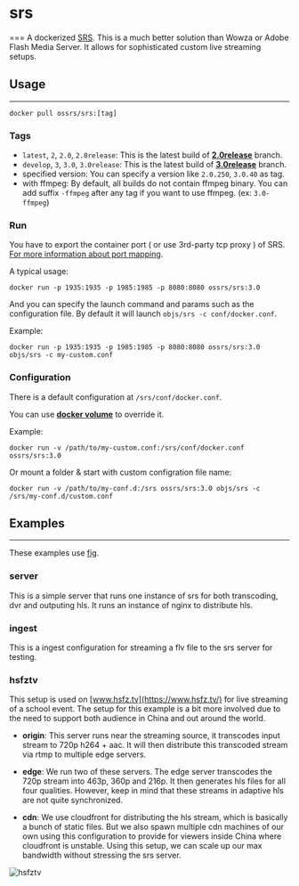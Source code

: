 <!--
 * @Author: AK88
 * @Date: 2019-10-02 10:49:56
 * @Description:README
 * @LastEditors: AK88
 * @LastEditTime: 2019-10-04 21:37:09
 -->

# srs

===
A dockerized [SRS](https://github.com/ossrs/srs).
This is a much better solution than Wowza or Adobe Flash Media Server.
It allows for sophisticated custom live streaming setups.

## Usage

---

```Shell
docker pull ossrs/srs:[tag]
```

### Tags

* `latest`, `2`, `2.0`, `2.0release`:
  This is the latest build of [**2.0release**](https://github.com/ossrs/srs/tree/2.0release) branch.
* `develop`, `3`, `3.0`, `3.0release`:
  This is the latest build of [**3.0release**](https://github.com/ossrs/srs/tree/3.0release) branch.
* specified version:
  You can specify a version like `2.0.250`, `3.0.40` as tag.
* with ffmpeg:
  By default, all builds do not contain ffmpeg binary. You can add suffix `-ffmpeg` after any tag if you want to use ffmpeg. (ex: `3.0-ffmpeg`)

### Run

You have to export the container port ( or use 3rd-party tcp proxy ) of SRS. [For more information about port mapping](https://docs.docker.com/network/links/#connect-using-network-port-mapping).

A typical usage:

```Shell
docker run -p 1935:1935 -p 1985:1985 -p 8080:8080 ossrs/srs:3.0
```

And you can specify the launch command and params such as the configuration file. By default it will launch `objs/srs -c conf/docker.conf`.

Example:

```Shell
docker run -p 1935:1935 -p 1985:1985 -p 8080:8080 ossrs/srs:3.0 objs/srs -c my-custom.conf
```

### Configuration

There is a default configuration at `/srs/conf/docker.conf`.

You can use [**docker volume**](https://docs.docker.com/storage/volumes/) to override it.

Example:

```Shell
docker run -v /path/to/my-custom.conf:/srs/conf/docker.conf ossrs/srs:3.0
```

Or mount a folder & start with custom configration file name:

```Shell
docker run -v /path/to/my-conf.d:/srs ossrs/srs:3.0 objs/srs -c /srs/my-conf.d/custom.conf
```

## Examples

---
These examples use [fig](http://www.fig.sh).

### server

This is a simple server that runs one instance of srs for both transcoding, dvr and outputing hls.
It runs an instance of nginx to distribute hls.

### ingest

This is a ingest configuration for streaming a flv file to the srs server for testing.

### hsfztv

This setup is used on [www.hsfz.tv](https://www.hsfz.tv/) for live streaming of a school event.
The setup for this example is a bit more involved due to the need to support both audience in China and out around the world.

* **origin**:
  This server runs near the streaming source, it transcodes input stream to 720p h264 + aac.
  It will then distribute this transcoded stream via rtmp to multiple edge servers.

* **edge**:
  We run two of these servers.
  The edge server transcodes the 720p stream into 463p, 360p and 216p.
  It then generates hls files for all four qualities.
  However, keep in mind that these streams in adaptive hls are not quite synchronized.

* **cdn**:
  We use cloudfront for distributing the hls stream, which is basically a bunch of static files.
  But we also spawn multiple cdn machines of our own using this configuration to provide for viewers inside China where cloudfront is unstable.
  Using this setup, we can scale up our max bandwidth without stressing the srs server.

![hsfztv](https://cdn.hsfztv.net/media/dance-2014-screenshot.png)
